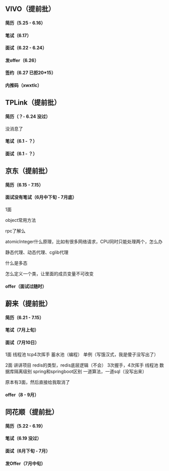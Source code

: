 ## VIVO（提前批）

#### 简历（5.25 - 6.16）

#### 笔试（6.17）

#### 面试（6.22 - 6.24）

#### 发offer（6.26）

#### 签约（6.27 已拒20*15）

#### 内推码（xwxtlc）

## TPLink（提前批）

#### 简历（？- 6.24 没过）

没消息了

#### 笔试（6.1 - ？）

#### 面试（6.1 - ？）

## 京东（提前批）

#### 简历（6.15 - 7.15）

#### 面试没有笔试（6月中下旬 - 7月底）

1面

object常用方法

rpc了解么

atomicInteger什么原理，比如有很多网络请求，CPU同时只能处理两个，怎么办

静态代理、动态代理、cglib代理

什么是多态

怎么定义一个类，让里面的成员变量不可改变

#### offer（面试过随时）

## 蔚来（提前批）

#### 简历（6.21 - 7.15）

#### 笔试（7月上旬）

#### 面试（7月10日）

1面
线程池
tcp4次挥手
蓄水池（编程）
单例（写饿汉式，我是傻子没写出了）

2面
讲讲项目
redis的类型，redis底层逻辑（不会）
3次握手，4次挥手
线程池
数据库隔离级别
spring和springboot区别
一道算法，一道sql（没写出来）

原本有3面，然后直接给我取消了

#### offer（8 - 9月）

## 同花顺（提前批）

#### 简历（5.22 - 6.19）

#### 笔试（6.19 没过）

#### 面试（6月下旬 - 7月）

#### 发Offer（7月中旬）



